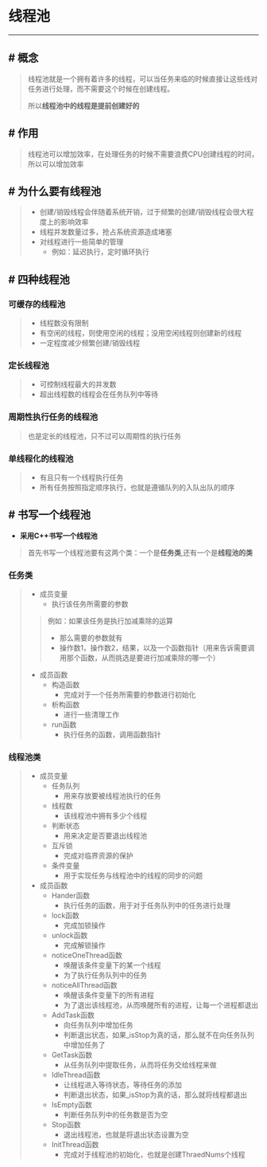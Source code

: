 # 线程池

----

## # 概念

> 线程池就是一个拥有着许多的线程，可以当任务来临的时候直接让这些线对任务进行处理，而不需要这个时候在创建线程。
>
> 所以**线程池中的线程是提前创建好的**



## # 作用

> 线程池可以增加效率，在处理任务的时候不需要浪费CPU创建线程的时间，所以可以增加效率



## # 为什么要有线程池

> - 创建/销毁线程会伴随着系统开销，过于频繁的创建/销毁线程会很大程度上的影响效率
> - 线程并发数量过多，抢占系统资源造成堵塞
> - 对线程进行一些简单的管理
>   - 例如：延迟执行，定时循环执行



## # 四种线程池

### 可缓存的线程池

> - 线程数没有限制
> - 有空闲的线程，则使用空闲的线程；没用空闲线程则创建新的线程
> - 一定程度减少频繁创建/销毁线程



### 定长线程池

> - 可控制线程最大的并发数
> - 超出线程数的线程会在任务队列中等待



### 周期性执行任务的线程池

> 也是定长的线程池，只不过可以周期性的执行任务



### 单线程化的线程池

> - 有且只有一个线程执行任务
> - 所有任务按照指定顺序执行，也就是遵循队列的入队出队的顺序



## # 书写一个线程池

- **采用C++书写一个线程池**

> 首先书写一个线程池要有这两个类：一个是**任务类**,还有一个是**线程池的类**

### 任务类

> - 成员变量
>   - 执行该任务所需要的参数
>
> > 例如：如果该任务是执行加减乘除的运算
> >
> > - 那么需要的参数就有
> > - 操作数1，操作数2，结果，以及一个函数指针（用来告诉需要调用那个函数，从而挑选是要进行加减乘除的哪一个）
>
> - 成员函数
>   - 构造函数
>     - 完成对于一个任务所需要的参数进行初始化
>   - 析构函数
>     - 进行一些清理工作
>   - run函数
>     - 执行任务的函数，调用函数指针



### 线程池类

> - 成员变量
>   - 任务队列
>     - 用来存放要被线程池执行的任务
>   - 线程数
>     - 该线程池中拥有多少个线程
>   - 判断状态
>     - 用来决定是否要退出线程池
>   - 互斥锁
>     - 完成对临界资源的保护
>   - 条件变量
>     - 用于实现任务与线程池中的线程的同步的问题
> - 成员函数
>   - Hander函数
>     - 执行任务的函数，用于对于任务队列中的任务进行处理
>   - lock函数
>     - 完成加锁操作
>   - unlock函数
>     - 完成解锁操作
>   - noticeOneThread函数
>     - 唤醒该条件变量下的某一个线程
>     - 为了执行任务队列中的任务
>   - noticeAllThread函数
>     - 唤醒该条件变量下的所有进程
>     - 为了退出该线程池，从而唤醒所有的进程，让每一个进程都退出
>   - AddTask函数
>     - 向任务队列中增加任务
>     - 判断退出状态，如果_isStop为真的话，那么就不在向任务队列中增加任务了
>   - GetTask函数
>     - 从任务队列中提取任务，从而将任务交给线程来做
>   - IdleThread函数
>     - 让线程进入等待状态，等待任务的添加
>     - 判断退出状态，如果_isStop为真的话，那么就将线程都退出
>   - IsEmpty函数
>     - 判断任务队列中的任务数是否为空
>   - Stop函数
>     - 退出线程池，也就是将退出状态设置为空
>   - InitThread函数
>     - 完成对于线程池的初始化，也就是创建ThraedNums个线程

